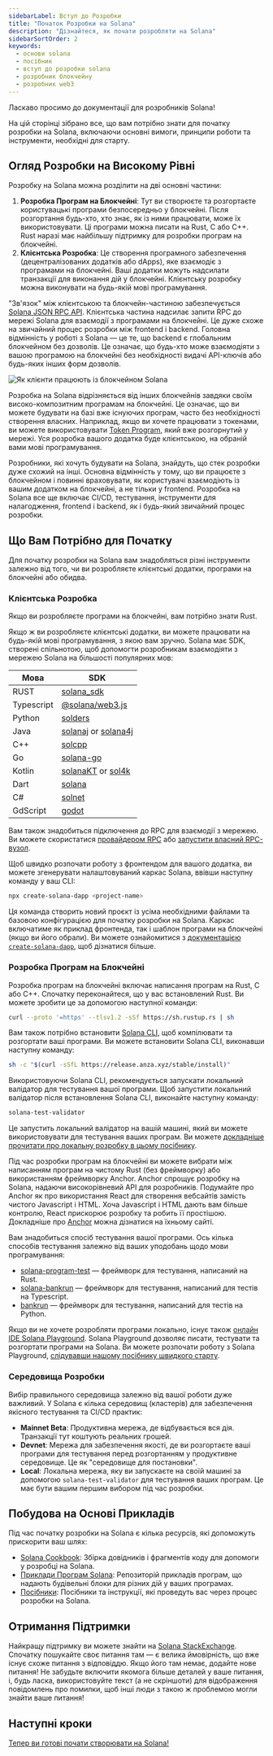 ```yaml
---
sidebarLabel: Вступ до Розробки
title: "Початок Розробки на Solana"
description: "Дізнайтеся, як почати розробляти на Solana"
sidebarSortOrder: 2
keywords:
  - основи solana
  - посібник
  - вступ до розробки solana
  - розробник блокчейну
  - розробник web3
---
```


Ласкаво просимо до документації для розробників Solana!

На цій сторінці зібрано все, що вам потрібно знати для початку розробки на Solana, включаючи основні вимоги, принципи роботи та інструменти, необхідні для старту.

## Огляд Розробки на Високому Рівні

Розробку на Solana можна розділити на дві основні частини:

1. **Розробка Програм на Блокчейні**: Тут ви створюєте та розгортаєте користувацькі програми безпосередньо у блокчейні. Після розгортання будь-хто, хто знає, як із ними працювати, може їх використовувати. Ці програми можна писати на Rust, C або C++. Rust наразі має найбільшу підтримку для розробки програм на блокчейні.
2. **Клієнтська Розробка**: Це створення програмного забезпечення (децентралізованих додатків або dApps), яке взаємодіє з програмами на блокчейні. Ваші додатки можуть надсилати транзакції для виконання дій у блокчейні. Клієнтську розробку можна виконувати на будь-якій мові програмування.

"Зв'язок" між клієнтською та блокчейн-частиною забезпечується [Solana JSON RPC API](https://solana.com/docs/rpc). Клієнтська частина надсилає запити RPC до мережі Solana для взаємодії з програмами на блокчейні. Це дуже схоже на звичайний процес розробки між frontend і backend. Головна відмінність у роботі з Solana — це те, що backend є глобальним блокчейном без дозволів. Це означає, що будь-хто може взаємодіяти з вашою програмою на блокчейні без необхідності видачі API-ключів або будь-яких інших форм дозволів.

![Як клієнти працюють із блокчейном Solana](/assets/docs/intro/developer_flow.png)

Розробка на Solana відрізняється від інших блокчейнів завдяки своїм високо-композитним програмам на блокчейні. Це означає, що ви можете будувати на базі вже існуючих програм, часто без необхідності створення власних. Наприклад, якщо ви хочете працювати з токенами, ви можете використовувати [Token Program](/docs/uk/core/tokens.md), який вже розгорнутий у мережі. Уся розробка вашого додатка буде клієнтською, на обраній вами мові програмування.

Розробники, які хочуть будувати на Solana, знайдуть, що стек розробки дуже схожий на інші. Основна відмінність у тому, що ви працюєте з блокчейном і повинні враховувати, як користувачі взаємодіють із вашим додатком на блокчейні, а не тільки у frontend. Розробка на Solana все ще включає CI/CD, тестування, інструменти для налагодження, frontend і backend, як і будь-який звичайний процес розробки.

## Що Вам Потрібно для Початку

Для початку розробки на Solana вам знадобляться різні інструменти залежно від того, чи ви розробляєте клієнтські додатки, програми на блокчейні або обидва.

### Клієнтська Розробка

Якщо ви розробляєте програми на блокчейні, вам потрібно знати Rust.

Якщо ж ви розробляєте клієнтські додатки, ви можете працювати на будь-якій мові програмування, з якою вам зручно. Solana має SDK, створені спільнотою, щоб допомогти розробникам взаємодіяти з мережею Solana на більшості популярних мов:

| Мова       | SDK                                                                                                      |
| ---------- | -------------------------------------------------------------------------------------------------------- |
| RUST       | [solana_sdk](https://docs.rs/solana-sdk/latest/solana_sdk/)                                              |
| Typescript | [@solana/web3.js](https://github.com/solana-labs/solana-web3.js)                                         |
| Python     | [solders](https://github.com/kevinheavey/solders)                                                        |
| Java       | [solanaj](https://github.com/skynetcap/solanaj) or [solana4j](https://github.com/LMAX-Exchange/solana4j) |
| C++        | [solcpp](https://github.com/mschneider/solcpp)                                                           |
| Go         | [solana-go](https://github.com/gagliardetto/solana-go)                                                   |
| Kotlin     | [solanaKT](https://github.com/metaplex-foundation/SolanaKT) or [sol4k](https://github.com/sol4k/sol4k)   |
| Dart       | [solana](https://github.com/espresso-cash/espresso-cash-public/tree/master/packages/solana)              |
| C#         | [solnet](https://github.com/bmresearch/Solnet)                                                           |
| GdScript   | [godot](https://github.com/Virus-Axel/godot-solana-sdk/)                                                 |

Вам також знадобиться підключення до RPC для взаємодії з мережею. Ви можете скористатися [провайдером RPC](https://solana.com/rpc) або [запустити власний RPC-вузол](https://docs.anza.xyz/operations/setup-an-rpc-node).

Щоб швидко розпочати роботу з фронтендом для вашого додатка, ви можете згенерувати налаштовуваний каркас Solana, ввівши наступну команду у ваш CLI:

```bash
npx create-solana-dapp <project-name>
```

Ця команда створить новий проєкт із усіма необхідними файлами та базовою конфігурацією для початку розробки на Solana. Каркас включатиме як приклад фронтенда, так і шаблон програми на блокчейні (якщо ви його обрали). Ви можете ознайомитися з [документацією `create-solana-dapp`](https://github.com/solana-developers/create-solana-dapp?tab=readme-ov-file#create-solana-dapp), щоб дізнатися більше.

### Розробка Програм на Блокчейні

Розробка програм на блокчейні включає написання програм на Rust, C або C++. Спочатку переконайтеся, що у вас встановлений Rust. Ви можете зробити це за допомогою наступної команди:

```bash
curl --proto '=https' --tlsv1.2 -sSf https://sh.rustup.rs | sh
```

Вам також потрібно встановити [Solana CLI](/docs/uk/intro/installation.md), щоб компілювати та розгортати ваші програми. Ви можете встановити Solana CLI, виконавши наступну команду:


```bash
sh -c "$(curl -sSfL https://release.anza.xyz/stable/install)"
```

Використовуючи Solana CLI, рекомендується запускати локальний валідатор для тестування вашої програми. Щоб запустити локальний валідатор після встановлення Solana CLI, виконайте наступну команду:


```bash
solana-test-validator
```

Це запустить локальний валідатор на вашій машині, який ви можете використовувати для тестування ваших програм. Ви можете [докладніше прочитати про локальну розробку в цьому посібнику](/docs/uk/intro/installation.md).

Під час розробки програм на блокчейні ви можете вибрати між написанням програм на чистому Rust (без фреймворку) або використанням фреймворку Anchor. Anchor спрощує розробку на Solana, надаючи високорівневий API для розробників. Подумайте про Anchor як про використання React для створення вебсайтів замість чистого Javascript і HTML. Хоча Javascript і HTML дають вам більше контролю, React прискорює розробку та робить її простішою. Докладніше про [Anchor](https://www.anchor-lang.com/) можна дізнатися на їхньому сайті.

Вам знадобиться спосіб тестування вашої програми. Ось кілька способів тестування залежно від ваших уподобань щодо мови програмування:

- [solana-program-test](https://docs.rs/solana-program-test/latest/solana_program_test/) — фреймворк для тестування, написаний на Rust.
- [solana-bankrun](https://kevinheavey.github.io/solana-bankrun/) — фреймворк для тестування, написаний для тестів на Typescript.
- [bankrun](https://kevinheavey.github.io/solders/tutorials/bankrun.html) — фреймворк для тестування, написаний для тестів на Python.

Якщо ви не хочете розробляти програми локально, існує також [онлайн IDE Solana Playground](https://beta.solpg.io). Solana Playground дозволяє писати, тестувати та розгортати програми на Solana. Ви можете розпочати роботу з Solana Playground, [слідувавши нашому посібнику швидкого старту](/docs/uk/intro/quick-start).

### Середовища Розробки

Вибір правильного середовища залежно від вашої роботи дуже важливий. У Solana є кілька середовищ (кластерів) для забезпечення якісного тестування та CI/CD практик:

- **Mainnet Beta**: Продуктивна мережа, де відбувається вся дія. Транзакції тут коштують реальних грошей.
- **Devnet**: Мережа для забезпечення якості, де ви розгортаєте ваші програми для тестування перед розгортанням у продуктивне середовище. Це як "середовище для постановки".
- **Local**: Локальна мережа, яку ви запускаєте на своїй машині за допомогою `solana-test-validator` для тестування ваших програм. Це має бути вашим першим вибором під час розробки.

## Побудова на Основі Прикладів

Під час початку розробки на Solana є кілька ресурсів, які допоможуть прискорити ваш шлях:

- [Solana Cookbook](https://solana.com/developers/cookbook): Збірка довідників і фрагментів коду для допомоги у розробці на Solana.
- [Приклади Програм Solana](https://github.com/solana-developers/program-examples): Репозиторій прикладів програм, що надають будівельні блоки для різних дій у ваших програмах.
- [Посібники](https://solana.com/developers/guides): Посібники та інструкції, які проведуть вас через процес розробки на Solana.

## Отримання Підтримки

Найкращу підтримку ви можете знайти на [Solana StackExchange](https://solana.stackexchange.com/). Спочатку пошукайте своє питання там — є велика ймовірність, що вже існує схоже питання з відповіддю. Якщо його там немає, додайте нове питання! Не забудьте включити якомога більше деталей у ваше питання, і, будь ласка, використовуйте текст (а не скріншоти) для відображення повідомлень про помилки, щоб інші люди з такою ж проблемою могли знайти ваше питання!

## Наступні кроки

[Тепер ви готові почати створювати на Solana!](/docs/uk/intro/quick-start)


